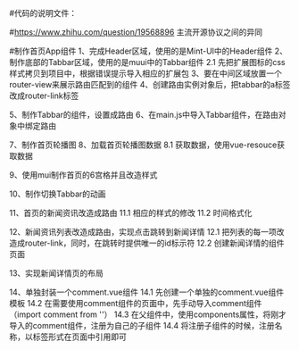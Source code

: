 #代码的说明文件：

#https://www.zhihu.com/question/19568896 主流开源协议之间的异同


#制作首页App组件
1、完成Header区域，使用的是Mint-UI中的Header组件
2、制作底部的Tabbar区域，使用的是muui中的Tabbar组件
   2.1  先把扩展图标的css样式拷贝到项目中，根据错误提示导入相应的扩展包
3、要在中间区域放置一个router-view来展示路由匹配到的组件
4、创建路由实例对象后，把tabbar的a标签改成router-link标签

5、制作Tabbar的组件，设置成路由
6、在main.js中导入Tabbar组件，在路由对象中绑定路由

7、制作首页轮播图
8、加载首页轮播图数据
  8.1  获取数据，使用vue-resouce获取数据

9、使用mui制作首页的6宫格并且改造样式

10、制作切换Tabbar的动画



11、首页的新闻资讯改造成路由
  11.1 相应的样式的修改
  11.2 时间格式化

12、新闻资讯列表改造成路由，实现点击跳转到新闻详情
  12.1 把列表的每一项改造成router-link，同时，在跳转时提供唯一的id标示符
  12.2 创建新闻详情的组件页面

13、实现新闻详情页的布局


14、单独封装一个comment.vue组件
  14.1  先创建一个单独的comment.vue组件模板
  14.2  在需要使用comment组件的页面中，先手动导入comment组件（import comment from ''）
  14.3  在父组件中，使用components属性，将刚才导入的comment组件，注册为自己的子组件
  14.4  将注册子组件的时候，注册名称，以标签形式在页面中引用即可